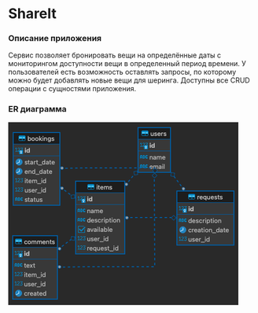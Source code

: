 # ShareIt

### Описание приложения

Сервис позволяет бронировать вещи на определённые даты c мониторингом доступности вещи в определенный период времени.
У пользователей есть возможность оставлять запросы, по которому можно будет добавлять новые вещи для шеринга.
Доступны все CRUD операции с сущностями приложения.

### ER диаграмма

![image](server/src/main/resources/ER-diagram.png)

